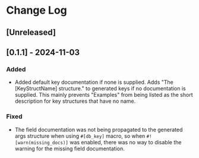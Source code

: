 # Change Log

## [Unreleased]

## [0.1.1] - 2024-11-03

### Added

- Added default key documentation if none is supplied. Adds "The
    [KeyStructName] structure." to generated keys if no documentation is
    supplied. This mainly prevents "Examples" from being listed as the short
    description for key structures that have no name.

### Fixed

- The field documentation was not being propagated to the generated args
    structure when using `#[db_key]` macro, so when `#![warn(missing_docs)]`
    was enabled, there was no way to disable the warning for the missing field
    documentation.
